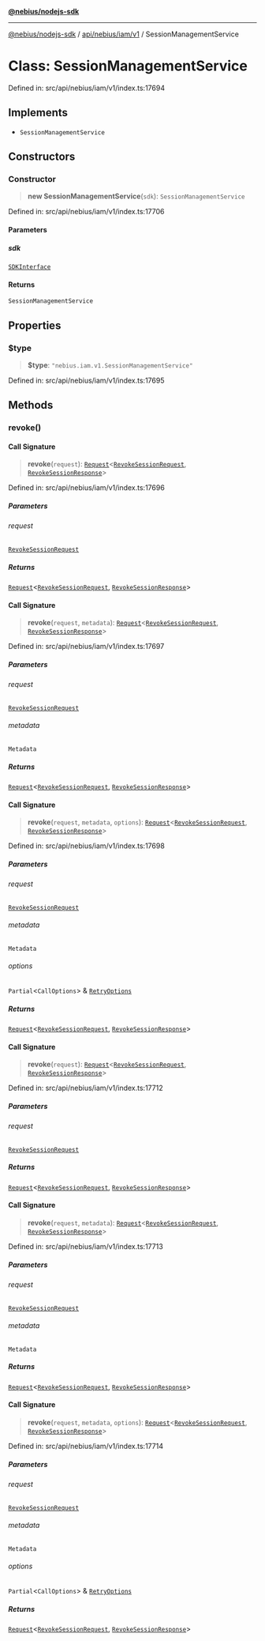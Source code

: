 [**@nebius/nodejs-sdk**](../../../../../README.md)

---

[@nebius/nodejs-sdk](../../../../../README.md) / [api/nebius/iam/v1](../README.md) / SessionManagementService

# Class: SessionManagementService

Defined in: src/api/nebius/iam/v1/index.ts:17694

## Implements

- `SessionManagementService`

## Constructors

### Constructor

> **new SessionManagementService**(`sdk`): `SessionManagementService`

Defined in: src/api/nebius/iam/v1/index.ts:17706

#### Parameters

##### sdk

[`SDKInterface`](../../../../../sdk/interfaces/SDKInterface.md)

#### Returns

`SessionManagementService`

## Properties

### $type

> **$type**: `"nebius.iam.v1.SessionManagementService"`

Defined in: src/api/nebius/iam/v1/index.ts:17695

## Methods

### revoke()

#### Call Signature

> **revoke**(`request`): [`Request`](../../../../../runtime/request/classes/Request.md)\<[`RevokeSessionRequest`](../interfaces/RevokeSessionRequest.md), [`RevokeSessionResponse`](../interfaces/RevokeSessionResponse.md)\>

Defined in: src/api/nebius/iam/v1/index.ts:17696

##### Parameters

###### request

[`RevokeSessionRequest`](../interfaces/RevokeSessionRequest.md)

##### Returns

[`Request`](../../../../../runtime/request/classes/Request.md)\<[`RevokeSessionRequest`](../interfaces/RevokeSessionRequest.md), [`RevokeSessionResponse`](../interfaces/RevokeSessionResponse.md)\>

#### Call Signature

> **revoke**(`request`, `metadata`): [`Request`](../../../../../runtime/request/classes/Request.md)\<[`RevokeSessionRequest`](../interfaces/RevokeSessionRequest.md), [`RevokeSessionResponse`](../interfaces/RevokeSessionResponse.md)\>

Defined in: src/api/nebius/iam/v1/index.ts:17697

##### Parameters

###### request

[`RevokeSessionRequest`](../interfaces/RevokeSessionRequest.md)

###### metadata

`Metadata`

##### Returns

[`Request`](../../../../../runtime/request/classes/Request.md)\<[`RevokeSessionRequest`](../interfaces/RevokeSessionRequest.md), [`RevokeSessionResponse`](../interfaces/RevokeSessionResponse.md)\>

#### Call Signature

> **revoke**(`request`, `metadata`, `options`): [`Request`](../../../../../runtime/request/classes/Request.md)\<[`RevokeSessionRequest`](../interfaces/RevokeSessionRequest.md), [`RevokeSessionResponse`](../interfaces/RevokeSessionResponse.md)\>

Defined in: src/api/nebius/iam/v1/index.ts:17698

##### Parameters

###### request

[`RevokeSessionRequest`](../interfaces/RevokeSessionRequest.md)

###### metadata

`Metadata`

###### options

`Partial`\<`CallOptions`\> & [`RetryOptions`](../../../../../runtime/request/interfaces/RetryOptions.md)

##### Returns

[`Request`](../../../../../runtime/request/classes/Request.md)\<[`RevokeSessionRequest`](../interfaces/RevokeSessionRequest.md), [`RevokeSessionResponse`](../interfaces/RevokeSessionResponse.md)\>

#### Call Signature

> **revoke**(`request`): [`Request`](../../../../../runtime/request/classes/Request.md)\<[`RevokeSessionRequest`](../interfaces/RevokeSessionRequest.md), [`RevokeSessionResponse`](../interfaces/RevokeSessionResponse.md)\>

Defined in: src/api/nebius/iam/v1/index.ts:17712

##### Parameters

###### request

[`RevokeSessionRequest`](../interfaces/RevokeSessionRequest.md)

##### Returns

[`Request`](../../../../../runtime/request/classes/Request.md)\<[`RevokeSessionRequest`](../interfaces/RevokeSessionRequest.md), [`RevokeSessionResponse`](../interfaces/RevokeSessionResponse.md)\>

#### Call Signature

> **revoke**(`request`, `metadata`): [`Request`](../../../../../runtime/request/classes/Request.md)\<[`RevokeSessionRequest`](../interfaces/RevokeSessionRequest.md), [`RevokeSessionResponse`](../interfaces/RevokeSessionResponse.md)\>

Defined in: src/api/nebius/iam/v1/index.ts:17713

##### Parameters

###### request

[`RevokeSessionRequest`](../interfaces/RevokeSessionRequest.md)

###### metadata

`Metadata`

##### Returns

[`Request`](../../../../../runtime/request/classes/Request.md)\<[`RevokeSessionRequest`](../interfaces/RevokeSessionRequest.md), [`RevokeSessionResponse`](../interfaces/RevokeSessionResponse.md)\>

#### Call Signature

> **revoke**(`request`, `metadata`, `options`): [`Request`](../../../../../runtime/request/classes/Request.md)\<[`RevokeSessionRequest`](../interfaces/RevokeSessionRequest.md), [`RevokeSessionResponse`](../interfaces/RevokeSessionResponse.md)\>

Defined in: src/api/nebius/iam/v1/index.ts:17714

##### Parameters

###### request

[`RevokeSessionRequest`](../interfaces/RevokeSessionRequest.md)

###### metadata

`Metadata`

###### options

`Partial`\<`CallOptions`\> & [`RetryOptions`](../../../../../runtime/request/interfaces/RetryOptions.md)

##### Returns

[`Request`](../../../../../runtime/request/classes/Request.md)\<[`RevokeSessionRequest`](../interfaces/RevokeSessionRequest.md), [`RevokeSessionResponse`](../interfaces/RevokeSessionResponse.md)\>
